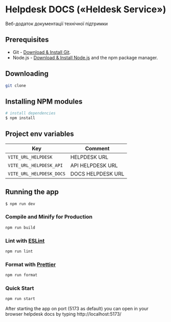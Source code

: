 # Helpdesk DOCS («Heldesk Service»)

Веб-додаток документації технічної підтримки

## Prerequisites

- Git - [Download & Install Git](https://git-scm.com/downloads).
- Node.js - [Download & Install Node.js](https://nodejs.org/en/download/) and the npm package manager.

## Downloading

```bash
git clone
```

## Installing NPM modules

```bash
# install dependencies
$ npm install
```

## Project env variables

| Key                      | Comment           |
| ------------------------ | ----------------- |
| `VITE_URL_HELPDESK`      | HELPDESK URL      |
| `VITE_URL_HELPDESK_API`  | API HELPDESK URL  |
| `VITE_URL_HELPDESK_DOCS` | DOCS HELPDESK URL |

## Running the app

```bash
$ npm run dev
```

### Compile and Minify for Production

```bash
npm run build
```

### Lint with [ESLint](https://eslint.org/)

```bash
npm run lint
```

### Format with [Prettier](https://prettier.io/)

```bash
npm run format
```

### Quick Start

```bash
npm run start
```

After starting the app on port (5173 as default) you can open
in your browser helpdesk docs by typing http://localhost:5173/
